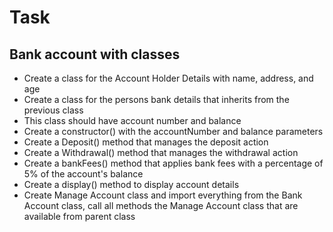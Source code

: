 # Task
## Bank account with classes
- Create a class for the Account Holder Details with name, address, and age
- Create a class for the persons bank details that inherits from the previous class
- This class should have account number and balance
- Create a constructor() with the accountNumber and balance parameters
- Create a Deposit() method that manages the deposit action
- Create a Withdrawal() method that manages the withdrawal action
- Create a bankFees() method that applies bank fees with a percentage of 5% of the account's balance
- Create a display() method to display account details
- Create Manage Account class and import everything from the Bank Account class, call all methods the Manage Account 
class that are available from parent class

